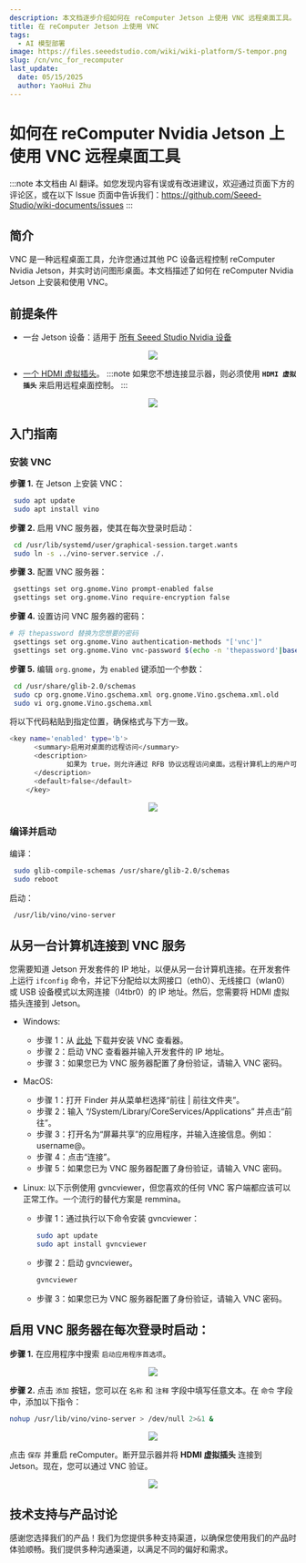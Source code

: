 ```yaml
---
description: 本文档逐步介绍如何在 reComputer Jetson 上使用 VNC 远程桌面工具。
title: 在 reComputer Jetson 上使用 VNC
tags:
  - AI 模型部署
image: https://files.seeedstudio.com/wiki/wiki-platform/S-tempor.png
slug: /cn/vnc_for_recomputer
last_update:
  date: 05/15/2025
  author: YaoHui Zhu
---
```


# 如何在 reComputer Nvidia Jetson 上使用 VNC 远程桌面工具

:::note
本文档由 AI 翻译。如您发现内容有误或有改进建议，欢迎通过页面下方的评论区，或在以下 Issue 页面中告诉我们：https://github.com/Seeed-Studio/wiki-documents/issues
:::

## 简介

VNC 是一种远程桌面工具，允许您通过其他 PC 设备远程控制 reComputer Nvidia Jetson，并实时访问图形桌面。本文档描述了如何在 reComputer Nvidia Jetson 上安装和使用 VNC。

## 前提条件
- 一台 Jetson 设备：适用于 [所有 Seeed Studio Nvidia 设备](https://www.seeedstudio.com/reComputer-J4012-p-5586.html)

<div align="center">
    <img width={700} 
     src="https://files.seeedstudio.com/wiki/reComputer-Jetson/A608/recomputerj4012.jpg" />
</div>

-  [一个 HDMI 虚拟插头](https://www.cytron.io/p-full-size-hdmi-dummy-plug-for-headless-setup)。 
:::note
如果您不想连接显示器，则必须使用 **`HDMI 虚拟插头`** 来启用远程桌面控制。
:::

<div align="center">
    <img width={300} 
     src="https://static.cytron.io/image/cache/catalog/products/CA-HDMI-DMP/HDMI%20USB%20(a)-800x800.png" />
</div>

## 入门指南
### 安装 VNC
 **步骤 1.** 在 Jetson 上安装 VNC：
 ```bash
  sudo apt update
  sudo apt install vino
 ```

 **步骤 2.** 启用 VNC 服务器，使其在每次登录时启动：
 ```bash
  cd /usr/lib/systemd/user/graphical-session.target.wants
  sudo ln -s ../vino-server.service ./.
 ```

 **步骤 3.** 配置 VNC 服务器：
 ```bash
  gsettings set org.gnome.Vino prompt-enabled false
  gsettings set org.gnome.Vino require-encryption false
 ```

 **步骤 4.** 设置访问 VNC 服务器的密码：
 ```bash
 # 将 thepassword 替换为您想要的密码
  gsettings set org.gnome.Vino authentication-methods "['vnc']"
  gsettings set org.gnome.Vino vnc-password $(echo -n 'thepassword'|base64)
 ```

 **步骤 5.** 编辑 `org.gnome`，为 `enabled` 键添加一个参数：
 ```bash
  cd /usr/share/glib-2.0/schemas
  sudo cp org.gnome.Vino.gschema.xml org.gnome.Vino.gschema.xml.old
  sudo vi org.gnome.Vino.gschema.xml 
 ```
将以下代码粘贴到指定位置，确保格式与下方一致。

  ```bash
  <key name='enabled' type='b'>
        <summary>启用对桌面的远程访问</summary>
        <description>
                如果为 true，则允许通过 RFB 协议远程访问桌面。远程计算机上的用户可以使用 VNC 查看器连接到桌面。
        </description>
        <default>false</default>
      </key>
  ```

<div align="center">
      <img width={700} 
      src="https://files.seeedstudio.com/wiki/reComputer/Application/vnc_for_jetson/fig1.png" />
  </div>

### 编译并启动
 编译：

 ```bash
  sudo glib-compile-schemas /usr/share/glib-2.0/schemas
  sudo reboot
 ```
 启动：

 ```bash
  /usr/lib/vino/vino-server
 ```

## 从另一台计算机连接到 VNC 服务

您需要知道 Jetson 开发套件的 IP 地址，以便从另一台计算机连接。在开发套件上运行 `ifconfig` 命令，并记下分配给以太网接口（eth0）、无线接口（wlan0）或 USB 设备模式以太网连接（l4tbr0）的 IP 地址。然后，您需要将 HDMI 虚拟插头连接到 Jetson。

- Windows:
  - 步骤 1：从 [此处](https://www.realvnc.com/en/connect/download/viewer/) 下载并安装 VNC 查看器。
  - 步骤 2：启动 VNC 查看器并输入开发套件的 IP 地址。
  - 步骤 3：如果您已为 VNC 服务器配置了身份验证，请输入 VNC 密码。

- MacOS:
  - 步骤 1：打开 Finder 并从菜单栏选择“前往 | 前往文件夹”。
  - 步骤 2：输入 “/System/Library/CoreServices/Applications” 并点击“前往”。
  - 步骤 3：打开名为“屏幕共享”的应用程序，并输入连接信息。例如：username@。
  - 步骤 4：点击“连接”。
  - 步骤 5：如果您已为 VNC 服务器配置了身份验证，请输入 VNC 密码。

- Linux: 以下示例使用 gvncviewer，但您喜欢的任何 VNC 客户端都应该可以正常工作。一个流行的替代方案是 remmina。
  - 步骤 1：通过执行以下命令安装 gvncviewer：

    ```bash
    sudo apt update
    sudo apt install gvncviewer
    ```
  - 步骤 2：启动 gvncviewer。
      ```bash
    gvncviewer 
    ```
  - 步骤 3：如果您已为 VNC 服务器配置了身份验证，请输入 VNC 密码。

## 启用 VNC 服务器在每次登录时启动：
**步骤 1.** 在应用程序中搜索 `启动应用程序首选项`。
<div align="center">
      <img width={700} 
      src="https://files.seeedstudio.com/wiki/reComputer/Application/vnc_for_jetson/fig2.png" />
  </div>

**步骤 2.** 点击 `添加` 按钮，您可以在 `名称` 和 `注释` 字段中填写任意文本。在 `命令` 字段中，添加以下指令：
```bash
nohup /usr/lib/vino/vino-server > /dev/null 2>&1 &
```

<div align="center">
      <img width={700} 
      src="https://files.seeedstudio.com/wiki/reComputer/Application/vnc_for_jetson/fig3.png" />
  </div>

点击 `保存` 并重启 reComputer。断开显示器并将 **HDMI 虚拟插头** 连接到 Jetson。现在，您可以通过 VNC 验证。

<div align="center">
      <img width={700} 
      src="https://files.seeedstudio.com/wiki/reComputer/Application/vnc_for_jetson/fig4.png" />
  </div>

## 技术支持与产品讨论

感谢您选择我们的产品！我们为您提供多种支持渠道，以确保您使用我们的产品时体验顺畅。我们提供多种沟通渠道，以满足不同的偏好和需求。

<div class="button_tech_support_container">
<a href="https://forum.seeedstudio.com/" class="button_forum"></a> 
<a href="https://www.seeedstudio.com/contacts" class="button_email"></a>
</div>

<div class="button_tech_support_container">
<a href="https://discord.gg/eWkprNDMU7" class="button_discord"></a> 
<a href="https://github.com/Seeed-Studio/wiki-documents/discussions/69" class="button_discussion"></a>
</div>